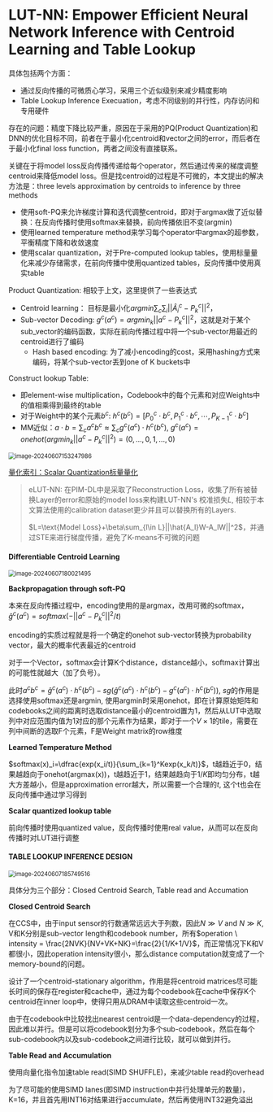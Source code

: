 # LUT-NN: Empower Efficient Neural Network Inference with Centroid Learning and Table Lookup

具体包括两个方面：

+ 通过反向传播的可微质心学习，采用三个近似级别来减少精度影响
+ Table Lookup Inference Execuation，考虑不同级别的并行性，内存访问和专用硬件

存在的问题：精度下降比较严重，原因在于采用的PQ(Product Quantization)和DNN的优化目标不同，前者在于最小化centroid和vector之间的error，而后者在于最小化final loss function，两者之间没有直接联系。

关键在于将model loss反向传播传递给每个operator，然后通过传来的梯度调整centroid来降低model loss。但是找centroid的过程是不可微的，本文提出的解决方法是：three levels approximation by centroids to inference by three methods

+ 使用soft-PQ来允许梯度计算和迭代调整centroid，即对于argmax做了近似替换：在反向传播时使用softmax来替换，前向传播依旧不变(argmin)
+ 使用learned temperature method来学习每个operator中argmax的超参数，平衡精度下降和收敛速度
+ 使用scalar quantization，对于Pre-computed lookup tables，使用标量量化来减少存储需求，在前向传播中使用quantized tables，反向传播中使用真实table

Product Quantization: 相较于上文，这里提供了一些表达式

+ Centroid learning： 目标是最小化$argmin \sum_c \sum_i ||\hat A_i^c-P_k^c||^2$，
+ Sub-vector Decoding: $g^c(a^c)=argmin_k||a^c-P_k^c||^2$，这就是对于某个sub_vector的编码函数，实际在前向传播过程中将一个sub-vector用最近的centroid进行了编码
  + Hash based encoding: 为了减小encoding的cost，采用hashing方式来编码，将某个sub-vector丢到one of K buckets中

Construct lookup Table:

+ 即element-wise multiplication，Codebook中的每个元素和对应Weights中的值相乘得到最终的table
+ 对于Weight中的某个元素$b^c$: $h^c(b^c)=[P_0^c\cdot b^c,P_1^c\cdot b^c, \cdots,P^c_{K-1}\cdot b^c ]$
+ MM近似：$a\cdot b=\sum_ca^cb^c\approx\sum_cg^c(a^c)\cdot h^c(b^c)$,  $g^c(a^c)=onehot(argmin_k||a^c-P_k^c||^2)=(0,...,0,1,...,0)$

<img src="../assets/image-20240607153247986.png" alt="image-20240607153247986" style="zoom:80%;" />


[量化索引：Scalar Quantization标量量化 ](https://yongyuan.name/blog/scalar-quantization.html)

> eLUT-NN: 在PIM-DL中是采取了Reconstruction Loss，收集了所有被替换Layer的error和原始的model loss来构建LUT-NN's 校准损失$L$, 相较于本文算法使用的calibration dataset更少并且可以替换所有的Layers.
>
> $L=\text{Model Loss}+\beta\sum_{l\in L}||\hat{A_l}W-A_lW||^2$，并通过STE来进行梯度传播，避免了K-means不可微的问题

#### Differentiable Centroid Learning
<img src="../assets/image-20240607180021495.png" alt="image-20240607180021495" style="zoom:80%;" />

**Backpropagation through soft-PQ**

本来在反向传播过程中，encoding使用的是argmax，改用可微的softmax，$\hat g^c(a^c)=softmax(-||a^c-P_k^c||^2/t)$

encoding的实质过程就是将一个确定的onehot sub-vector转换为probability vector，最大的概率代表最近的centroid

对于一个Vector，softmax会计算K个distance，distance越小，softmax计算出的可能性就越大（加了负号）。

此时$a^cb^c=\hat g^c(a^c)\cdot h^c(b^c)-sg(\hat g^c(a^c)\cdot h^c(b^c)- g^c(a^c)\cdot h^c(b^c))$, $sg$的作用是选择使用softmax还是argmin, 使用argmin时采用onehot，即在计算原始矩阵和codebooks之间的距离时选取distance最小的centroid置为1，然后从LUT中选取列中对应范围内值为1对应的那个元素作为结果，即对于一个$V\times1$的tile，需要在列中间断的选取F个元素，F是Weight matrix的row维度

**Learned Temperature  Method**

$softmax(x)_i=\dfrac{exp(x_i/t)}{\sum_{k=1}^Kexp(x_k/t)}$，t越趋近于0，结果越趋向于onehot(argmax(x))，t越趋近于1，结果越趋向于$1/K$即均匀分布，t越大方差越小，但是approximation error越大，所以需要一个合理的$t$, 这个t也会在反向传播中通过学习得到

**Scalar quantized lookup table**

前向传播时使用quantized value，反向传播时使用real value，从而可以在反向传播时对LUT进行调整

#### TABLE LOOKUP INFERENCE DESIGN
<img src="../assets/image-20240607185749516.png" alt="image-20240607185749516" style="zoom:80%;" />


具体分为三个部分：Closed Centroid Search, Table read and Accumation

**Closed Centroid Search**

在CCS中，由于input sensor的行数通常远远大于列数，因此$N\gg V \ \text{and}\ N\gg K$, V和K分别是sub-vector length和codebook number，所有$operation \ intensity = \frac{2NVK}{NV+VK+NK}=\frac{2}{1/K+1/V}$，而正常情况下K和V都很小，因此operation intensity很小，那么distance computation就变成了一个memory-bound的问题。

设计了一个centroid-stationary algorithm，作用是将centroid matrices尽可能长时间的保存在register和cache中，通过为每个codebook在cache中保存K个centroid在inner loop中，使得只用从DRAM中读取这些centroid一次。

由于在codebook中比较找出nearest centroid是一个data-dependency的过程，因此难以并行。但是可以将codebook划分为多个sub-codebook，然后在每个sub-codebook内以及sub-codebook之间进行比较，就可以做到并行。

**Table Read and Accumulation**

使用向量化指令加速table read(SIMD SHUFFLE)，来减少table read的overhead

 为了尽可能的使用SIMD lanes(即SIMD instruction中并行处理单元的数量)，K=16，并且首先用INT16对结果进行accumulate，然后再使用INT32避免溢出	